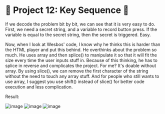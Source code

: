 
# 🎯 Project 12: Key Sequence 🥁

If we decode the problem bit by bit, we can see that it is very easy to do. First, we need a secret string, and a variable to record button press. If the variable is equal to the secret string, then the secret is triggered. Easy.

Now, when I look at Wesbos' code, I know why he thinks this is harder than the HTML player and put this behind. He overthinks about the problem so much. He uses array and then splice() to manipulate it so that it will fit the size every time the user inputs stuff in. Because of this thinking, he has to splice in reverse and complicates the project. For me? It's doable without array. By using slice(), we can remove the first character of the string without the need to touch any array stuff. And for people who still wants to use array, I suggest you use shift() instead of slice() for better code execution and less complication. 

Result:

![image](https://github.com/user-attachments/assets/0ca2b97c-095f-410e-b16b-eae488630fc4)
![image](https://github.com/user-attachments/assets/40ffdce9-5345-4c76-af9a-036c886bc4a3)
![image](https://github.com/user-attachments/assets/ccbed8e5-81a9-4d65-be93-9ae00eb5e8dc)
